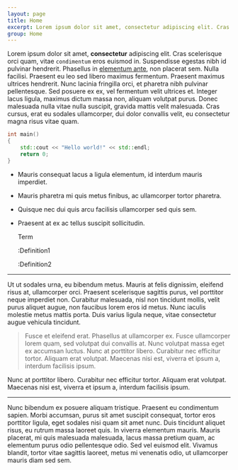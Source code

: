 ```yaml
---
layout: page
title: Home
excerpt: Lorem ipsum dolor sit amet, consectetur adipiscing elit. Cras scelerisque orci quam, vitae condimentum eros euismod in. Suspendisse egestas nibh id pulvinar hendrerit.
group: Home
---
```


Lorem ipsum dolor sit amet, __consectetur__ adipiscing elit. Cras scelerisque orci quam, vitae `condimentum` eros euismod in. Suspendisse egestas nibh id pulvinar hendrerit. Phasellus in [elementum ante](http://), non placerat sem. Nulla facilisi. Praesent eu leo sed libero maximus fermentum. Praesent maximus ultrices hendrerit. Nunc lacinia fringilla orci, et pharetra nibh pulvinar pellentesque. Sed posuere ex ex, vel fermentum velit ultrices et. Integer lacus ligula, maximus dictum massa non, aliquam volutpat purus. Donec malesuada nulla vitae nulla suscipit, gravida mattis velit malesuada. Cras cursus, erat eu sodales ullamcorper, dui dolor convallis velit, eu consectetur magna risus vitae quam.

~~~ cpp
int main()
{
    std::cout << "Hello world!" << std::endl;
    return 0;
}
~~~

* Mauris consequat lacus a ligula elementum, id interdum mauris imperdiet.</li>
* Mauris pharetra mi quis metus finibus, ac ullamcorper tortor pharetra.</li>
* Quisque nec dui quis arcu facilisis ullamcorper sed quis sem.</li>
* Praesent at ex ac tellus suscipit sollicitudin.</li>

    Term

    :Definition1

    :Definition2

<hr>

Ut ut sodales urna, eu bibendum metus. Mauris at felis dignissim, eleifend risus at, ullamcorper orci. Praesent scelerisque sagittis purus, vel porttitor neque imperdiet non. Curabitur malesuada, nisl non tincidunt mollis, velit purus aliquet augue, non faucibus lorem eros id metus. Nunc iaculis molestie metus mattis porta. Duis varius ligula neque, vitae consectetur augue vehicula tincidunt.

> Fusce et eleifend erat. Phasellus at ullamcorper ex. Fusce ullamcorper lorem quam, sed volutpat dui convallis at. Nunc volutpat massa eget ex accumsan luctus. Nunc at porttitor libero. Curabitur nec efficitur tortor. Aliquam erat volutpat. Maecenas nisi est, viverra et ipsum a, interdum facilisis ipsum.

Nunc at porttitor libero. Curabitur nec efficitur tortor. Aliquam erat volutpat. Maecenas nisi est, viverra et ipsum a, interdum facilisis ipsum.

<hr class="thin">

Nunc bibendum ex posuere aliquam tristique. Praesent eu condimentum sapien. Morbi accumsan, purus sit amet suscipit consequat, tortor eros porttitor ligula, eget sodales nisi quam sit amet nunc. Duis tincidunt aliquet risus, eu rutrum massa laoreet quis. In viverra elementum mauris. Mauris placerat, mi quis malesuada malesuada, lacus massa pretium quam, ac elementum purus odio pellentesque odio. Sed vel euismod elit. Vivamus blandit, tortor vitae sagittis laoreet, metus mi venenatis odio, ut ullamcorper mauris diam sed sem.
